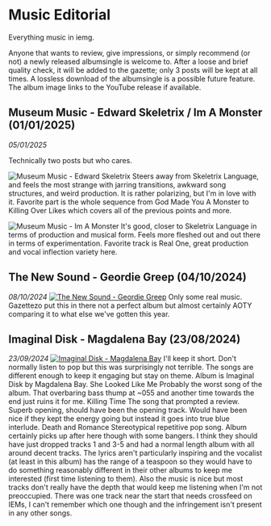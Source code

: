 # Music Editorial

Everything music in iemg. 

Anyone that wants to review, give impressions, or simply recommend (or not) a newly released albumsingle is welcome to. After a loose and brief quality check, it will be added to the gazette; only 3 posts will be kept at all times. A lossless download of the albumsingle is a possible future feature. The album image links to the YouTube release if available.

## Museum Music - Edward Skeletrix / Im A Monster (01/01/2025)

*05/01/2025*

Technically two posts but who cares.

![Museum Music -  Edward Skeletrix](httpscdn-images.dzcdn.netimagescoverac7aa23cb1372213511e504801160b071400x0-00000-100-0-0.jpg)
Steers away from Skeletrix Language, and feels the most strange with jarring transitions, awkward song structures, and weird production. It is rather polarizing, but I'm in love with it.
Favorite part is the whole sequence from God Made You A Monster to Killing Over Likes which covers all of the previous points and more.

![Museum Music - Im A Monster](httpscdn-images.dzcdn.netimagescover434a02e30af7bd9036c1ed59b2c064641400x0-00000-100-0-0.jpg)
It's good, closer to Skeletrix Language in terms of production and musical form. Feels more fleshed out and out there in terms of experimentation. Favorite track is Real One, great production and vocal inflection variety here.




## The New Sound - Geordie Greep (04/10/2024)

*08/10/2024*
[![The New Sound - Geordie Greep](httpsm.media-amazon.comimagesI81HVv+d8aqL.jpg)](httpsyoutube.complaylistlist=OLAK5uy_ka7pk3b5LOC1BtPz6dBvRsOG806ohrAsQ&si=Kyw5WNOocnMefl9-)
Only some real music. Gazettezo put this in there not a perfect album but almost certainly AOTY comparing it to what else we've gotten this year.


## Imaginal Disk - Magdalena Bay  (23/08/2024)

*23/09/2024*
[![Imaginal Disk - Magdalena Bay](httpsm.media-amazon.comimagesIA16ANsQnMxL.jpg)](httpswww.youtube.comwatchv=OPe7tn_Hju4)
I'll keep it short. Don't normally listen to pop but this was surprisingly not terrible. The songs are different enough to keep it engaging but stay on theme. 
Album is Imaginal Disk by Magdalena Bay.
She Looked Like Me
Probably the worst song of the album. That overbaring bass thump at ~055 and another time towards the end just ruins it for me.
Killing Time
The song that prompted a review. Superb opening, should have been the opening track. Would have been nice if they kept the energy going but instead it goes into true blue interlude.
Death and Romance
Stereotypical repetitive pop song. Album certainly picks up after here though with some bangers.
I think they should have just dropped tracks 1 and 3-5 and had a normal length album with all around decent tracks. The lyrics aren't particularly inspiring and the vocalist (at least in this album) has the range of a teaspoon so they would have to do something reasonably different in their other albums to keep me interested (first time listening to them). Also the music is nice but most tracks don't really have the depth that would keep me listening when I'm not preoccupied. There was one track near the start that needs crossfeed on IEMs, I can't remember which one though and the infringement isn't present in any other songs.
